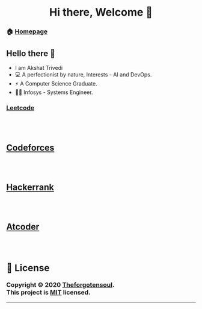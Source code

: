 <h1 align="center">Hi there, Welcome 👋</h1>
<p>
  <a href="https://github.com/TheForgotensoul/theforgotensoul/blob/master/LICENSE" target="_blank">
<!--     <img alt="License: MIT" src="https://img.shields.io/badge/License-MIT-yellow.svg" /> -->
  </a>
  <a href="https://twitter.com/TrivediAkshat" target="_blank">
<!--     <img alt="Twitter: Akshat" src="https://twitter.com/TrivediAkshat" /> -->
  </a>
</p>

### 🏠 [Homepage](https://github.com/Akshattriv/akshattriv)

## Hello there 👋

 * I am Akshat Trivedi
 *  💻   A perfectionist by nature,  Interests - AI and DevOps.
 * ⚡    A Computer Science Graduate.
 * 👨‍💻    Infosys - Systems Engineer.

<p>
  <a href="https://leetcode.com/u/akshattrivedi9/">
    <h3>Leetcode<h3>
  </a>
      <br>
  <a href="https://codeforces.com/profile/akshattrivedi9">
    <h3>Codeforces</h3>
  </a>
      <br>
  <a href="https://www.hackerrank.com/profile/akshat_trivedi">
    <h3>Hackerrank</h3>
  </a>
      <br>
  <a href="https://atcoder.jp/users/Akshattrivedi9"> 
    <h3>Atcoder</h3>
  </a>
      <br>
</p>

## 📝 License

Copyright © 2020 [Theforgotensoul](https://github.com/Theforgotensoul).<br />
This project is [MIT](https://github.com/TheForgotensoul/theforgotensoul/blob/master/LICENSE) licensed.

---
